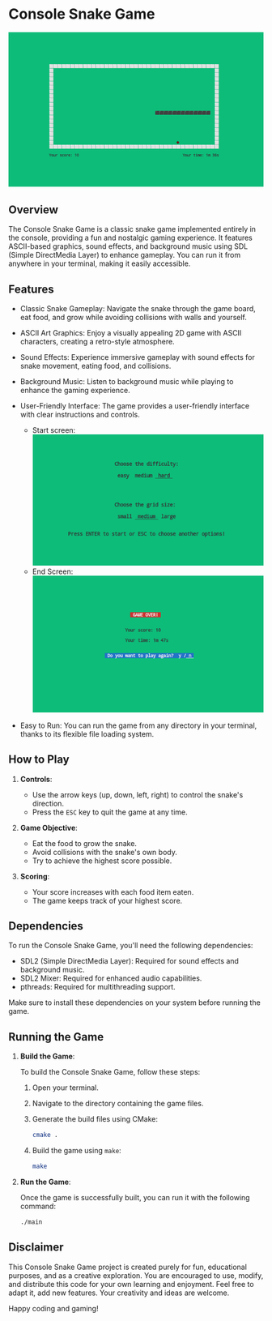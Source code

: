 # Console Snake Game

![Snake Game](./screenshots/game.png)

## Overview

The Console Snake Game is a classic snake game implemented entirely in the console, providing a fun and nostalgic gaming experience. It features ASCII-based graphics, sound effects, and background music using SDL (Simple DirectMedia Layer) to enhance gameplay. You can run it from anywhere in your terminal, making it easily accessible.

## Features

- Classic Snake Gameplay: Navigate the snake through the game board, eat food, and grow while avoiding collisions with walls and yourself.

- ASCII Art Graphics: Enjoy a visually appealing 2D game with ASCII characters, creating a retro-style atmosphere.

- Sound Effects: Experience immersive gameplay with sound effects for snake movement, eating food, and collisions.

- Background Music: Listen to background music while playing to enhance the gaming experience.

- User-Friendly Interface: The game provides a user-friendly interface with clear instructions and controls.
   - Start screen: <br>
   ![Start Screen](./screenshots/main.png)
   - End Screen: <br>
   ![End Screen](./screenshots/game_over.png)

- Easy to Run: You can run the game from any directory in your terminal, thanks to its flexible file loading system.

## How to Play

1. **Controls**:
   - Use the arrow keys (up, down, left, right) to control the snake's direction.
   - Press the `ESC` key to quit the game at any time.

2. **Game Objective**:
   - Eat the food to grow the snake.
   - Avoid collisions with the snake's own body.
   - Try to achieve the highest score possible.

3. **Scoring**:
   - Your score increases with each food item eaten.
   - The game keeps track of your highest score.


## Dependencies

To run the Console Snake Game, you'll need the following dependencies:

- SDL2 (Simple DirectMedia Layer): Required for sound effects and background music.
- SDL2 Mixer: Required for enhanced audio capabilities.
- pthreads: Required for multithreading support.

Make sure to install these dependencies on your system before running the game.

## Running the Game

1. **Build the Game**:

   To build the Console Snake Game, follow these steps:

   1. Open your terminal.

   1. Navigate to the directory containing the game files.

   1. Generate the build files using CMake:

      ```bash
      cmake .
      ```

   1. Build the game using `make`:

      ```bash
      make
      ```

2. **Run the Game**:

   Once the game is successfully built, you can run it with the following command:

   ```bash
   ./main
   ```

## Disclaimer

This Console Snake Game project is created purely for fun, educational purposes, and as a creative exploration. You are encouraged to use, modify, and distribute this code for your own learning and enjoyment. Feel free to adapt it, add new features. Your creativity and ideas are welcome.

Happy coding and gaming!
